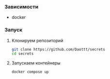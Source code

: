 ### Зависимости
* docker
### Запуск
1. Клонируем репозиторий
    ```bash
    git clone https://github.com/Daottt/secrets
    cd secrets
    ```
2. Запускаем контейнеры
    ```bash
    docker compose up
    ```

